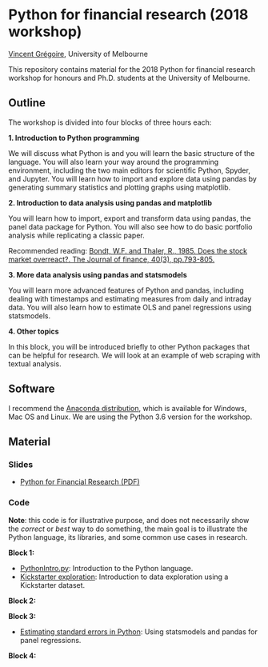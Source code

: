 # Python for financial research (2018 workshop)

[Vincent Grégoire](http://www.vincentgregoire.com), University of Melbourne

This repository contains material for the 2018 Python for financial research workshop for honours and Ph.D. students at the University of Melbourne.

## Outline

The workshop is divided into four blocks of three hours each:

**1. Introduction to Python programming**

We will discuss what Python is and you will learn the basic structure of the
language. You will also learn your way around the programming environment,
including the two main editors for scientific Python, Spyder, and Jupyter.
You will learn how to import and explore data using pandas by generating summary statistics and plotting graphs using matplotlib.

**2.    Introduction to data analysis using pandas and matplotlib**

You will learn how to import, export and transform data using pandas, the
panel data package for Python. You will also see how to do basic portfolio
analysis while replicating a classic paper.

Recommended reading: [Bondt, W.F. and Thaler, R., 1985. Does the stock market overreact?. The Journal of finance, 40(3), pp.793-805.](http://onlinelibrary.wiley.com/doi/10.1111/j.1540-6261.1985.tb05004.x/full)

**3.    More data analysis using pandas and statsmodels**

You will learn more advanced features of Python and pandas, including dealing
with timestamps and estimating measures from daily and intraday data. You
will also learn how to estimate OLS and panel regressions using statsmodels.

**4.    Other topics**

In this block, you will be introduced briefly to other Python packages that 
can be helpful for research. We will look at an example of web scraping with
textual analysis.

## Software

I recommend the [Anaconda distribution](https://www.anaconda.com/download/),
which is available for Windows, Mac OS and  Linux. We are using the Python
3.6 version for the workshop.


## Material


### Slides

- [Python for Financial Research (PDF)](https://github.com/vgreg/python-finance-unimelb2018/blob/master/slides/PythonWorkshopMarch2018.pdf)


### Code


**Note**: this code is for illustrative purpose, and does not necessarily show
the *correct* or *best* way to do something, the main goal is to illustrate
the Python language, its libraries, and some common use cases in research.

**Block 1:**

- [PythonIntro.py](https://github.com/vgreg/python-finance-unimelb2018/blob/master/code/PythonIntro.py): Introduction to the Python language.
- [Kickstarter exploration](https://github.com/vgreg/python-finance-unimelb2018/blob/master/notebooks/kickstarter/KickstarterExploration.ipynb): Introduction to data exploration using a Kickstarter dataset.

**Block 2:**


**Block 3:**

- [Estimating standard errors in Python](https://github.com/vgreg/python-se): Using statsmodels and pandas for panel regressions.

**Block 4:**

